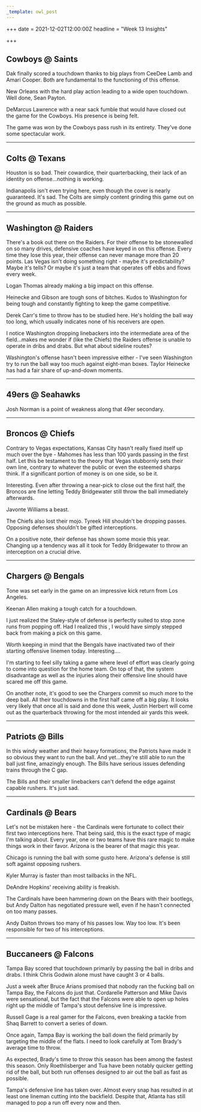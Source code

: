```yaml
---
_template: owl_post
---
```



+++
date = 2021-12-02T12:00:00Z
headline = "Week 13 Insights"

+++
## Cowboys @ Saints

Dak finally scored a touchdown thanks to big plays from CeeDee Lamb and Amari Cooper. Both are fundamental to the functioning of this offense.

New Orleans with the hard play action leading to a wide open touchdown. Well done, Sean Payton.

DeMarcus Lawrence with a near sack fumble that would have closed out the game for the Cowboys. His presence is being felt.

The game was won by the Cowboys pass rush in its entirety. They've done some spectacular work.

***

## Colts @ Texans

Houston is so bad. Their cowardice, their quarterbacking, their lack of an identity on offense...nothing is working.

Indianapolis isn't even trying here, even though the cover is nearly guaranteed. It's sad. The Colts are simply content grinding this game out on the ground as much as possible.

***

## Washington @ Raiders

There's a book out there on the Raiders. For their offense to be stonewalled on so many drives, defensive coaches have keyed in on this offense. Every time they lose this year, their offense can never manage more than 20 points. Las Vegas isn't doing something right - maybe it's predictability? Maybe it's tells? Or maybe it's just a team that operates off ebbs and flows every week.

Logan Thomas already making a big impact on this offense.

Heinecke and Gibson are tough sons of bitches. Kudos to Washington for being tough and constantly fighting to keep the game competitive.

Derek Carr's time to throw has to be studied here. He's holding the ball way too long, which usually indicates none of his receivers are open.

I notice Washington dropping linebackers into the intermediate area of the field...makes me wonder if (like the Chiefs) the Raiders offense is unable to operate in dribs and drabs. But what about sideline routes?

Washington's offense hasn't been impressive either - I've seen Washington try to run the ball way too much against eight-man boxes. Taylor Heinecke has had a fair share of up-and-down moments.

***

## 49ers @ Seahawks

Josh Norman is a point of weakness along that 49er secondary.

***

## Broncos @ Chiefs

Contrary to Vegas expectations, Kansas City hasn't really fixed itself up much over the bye - Mahomes has less than 100 yards passing in the first half. Let this be testament to the theory that Vegas stubbornly sets their own line, contrary to whatever the public or even the esteemed sharps think. If a significant portion of money is on one side, so be it.

Interesting. Even after throwing a near-pick to close out the first half, the Broncos are fine letting Teddy Bridgewater still throw the ball immediately afterwards.

Javonte Williams a beast.

The Chiefs also lost their mojo. Tyreek Hill shouldn't be dropping passes. Opposing defenses shouldn't be gifted interceptions.

On a positive note, their defense has shown some moxie this year. Changing up a tendency was all it took for Teddy Bridgewater to throw an interception on a crucial drive.

***

## Chargers @ Bengals

Tone was set early in the game on an impressive kick return from Los Angeles.

Keenan Allen making a tough catch for a touchdown.

I just realized the Staley-style of defense is perfectly suited to stop zone runs from popping off. Had I realized this , I would have simply stepped back from making a pick on this game.

Worth keeping in mind that the Bengals have inactivated two of their starting offensive linemen today. Interesting....

I'm starting to feel silly taking a game where level of effort was clearly going to come into question for the home team. On top of that, the system disadvantage as well as the injuries along their offensive line should have scared me off this game.

On another note, it's good to see the Chargers commit so much more to the deep ball. All their touchdowns in the first half came off a big play. It looks very likely that once all is said and done this week, Justin Herbert will come out as the quarterback throwing for the most intended air yards this week.

***

## Patriots @ Bills

In this windy weather and their heavy formations, the Patriots have made it so obvious they want to run the ball. And yet...they're still able to run the ball just fine, amazingly enough. The Bills have serious issues defending trains through the C gap.

The Bills and their smaller linebackers can't defend the edge against capable rushers. It's just sad.

***

## Cardinals @ Bears

Let's not be mistaken here - the Cardinals were fortunate to collect their first two interceptions here. That being said, this is the exact type of magic I'm talking about. Every year, one or two teams have this rare magic to make things work in their favor. Arizona is the bearer of that magic this year.

Chicago is running the ball with some gusto here. Arizona's defense is still soft against opposing rushers.

Kyler Murray is faster than most tailbacks in the NFL.

DeAndre Hopkins' receiving ability is freakish.

The Cardinals have been hammering down on the Bears with their bootlegs, but Andy Dalton has negotiated pressure well, even if he hasn't connected on too many passes.

Andy Dalton throws too many of his passes low. Way too low. It's been responsible for two of his interceptions.

***

## Buccaneers @ Falcons

Tampa Bay scored that touchdown primarily by passing the ball in dribs and drabs. I think Chris Godwin alone must have caught 3 or 4 balls.

Just a week after Bruce Arians promised that nobody ran the fucking ball on Tampa Bay, the Falcons do just that. Cordarelle Patterson and Mike Davis were sensational, but the fact that the Falcons were able to open up holes right up the middle of Tampa's stout defensive line is impressive.

Russell Gage is a real gamer for the Falcons, even breaking a tackle from Shaq Barrett to convert a series of down.

Once again, Tampa Bay is working the ball down the field primarily by targeting the middle of the flats. I need to look carefully at Tom Brady's average time to throw.

As expected, Brady's time to throw this season has been among the fastest this season. Only Roethlisberger and Tua have been notably quicker getting rid of the ball, but both run offenses designed to air out the ball as fast as possible.

Tampa's defensive line has taken over. Almost every snap has resulted in at least one lineman cutting into the backfield. Despite that, Atlanta has still managed to pop a run off every now and then.
